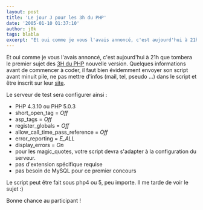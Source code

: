 ```yaml
---
layout: post
title: 'Le jour J pour les 3h du PHP'
date: '2005-01-10 01:37:10'
author: j0k
tags: blabla
excerpt: "Et oui comme je vous l'avais annoncé, c'est aujourd'hui à 21h que tombera le premier sujet des [3H du PHP](http://3hphp.lephpfacile.com/) nouvelle version.     \nQuelques informations avant de commencer à coder, il faut bien évidemment envoyer son script avant minuit pile, ne pas mettre d'infos (mail, tel, pseudo ...) dans le script et être inscrit sur leur      …"
---
```


Et oui comme je vous l'avais annoncé, c'est aujourd'hui à 21h que tombera le premier sujet des [3H du PHP](http://3hphp.lephpfacile.com/) nouvelle version.
Quelques informations avant de commencer à coder, il faut bien évidemment envoyer son script avant minuit pile, ne pas mettre d'infos (mail, tel, pseudo ...) dans le script et être inscrit sur leur [site](http://3hphp.lephpfacile.com/).

Le serveur de test sera configurer ainsi :
* PHP 4.3.10 ou PHP 5.0.3
* short_open_tag = *Off*
* asp_tags = *Off*
* register_globals = *Off*
* allow_call_time_pass_reference = *Off*
* error_reporting = *E_ALL*
* display_errors = *On*
* pour les magic_quotes, votre script devra s'adapter à la configuration du serveur.
* pas d'extension spécifique requise
* pas besoin de MySQL pour ce premier concours

Le script peut être fait sous php4 ou 5, peu importe.   Il me tarde de voir le sujet :)

Bonne chance au participant !
